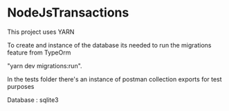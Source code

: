 # NodeJsTransactions

This project uses YARN

To create and instance of the database its needed to run the migrations feature from TypeOrm

"yarn dev migrations:run".

In the tests folder there's an instance of postman collection exports for test purposes

Database : sqlite3
